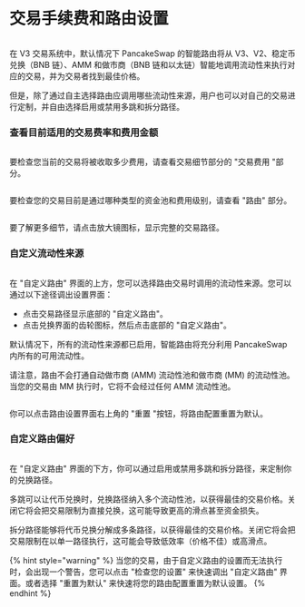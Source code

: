 # 交易手续费和路由设置

<figure><img src="../../.gitbook/assets/交易费用和路由.png" alt=""><figcaption></figcaption></figure>

在 V3 交易系统中，默认情况下 PancakeSwap 的智能路由将从 V3、V2、稳定币兑换（BNB 链）、AMM 和做市商（BNB 链和以太链）智能地调用流动性来执行对应的交易，并为交易者找到最佳价格。

但是，除了通过自主选择路由应调用哪些流动性来源，用户也可以对自己的交易进行定制，并自由选择启用或禁用多跳和拆分路径。

### 查看目前适用的交易费率和费用金额

<div align="left">

<figure><img src="../../.gitbook/assets/交易费用和路由1.png" alt=""><figcaption></figcaption></figure>

</div>

要检查您当前的交易将被收取多少费用，请查看交易细节部分的 "交易费用 "部分。

<div align="left">

<figure><img src="../../.gitbook/assets/交易费用和路由2.png" alt=""><figcaption></figcaption></figure>

</div>

要检查您的交易目前是通过哪种类型的资金池和费用级别，请查看 "路由" 部分。

<div align="left">

<figure><img src="../../.gitbook/assets/交易费用和路由3.png" alt=""><figcaption></figcaption></figure>

</div>

要了解更多细节，请点击放大镜图标，显示完整的交易路径。

### 自定义流动性来源

<div align="left">

<figure><img src="../../.gitbook/assets/交易费用和路由4.png" alt=""><figcaption></figcaption></figure>

</div>

在 "自定义路由" 界面的上方，您可以选择路由交易时调用的流动性来源。您可以通过以下途径调出设置界面：

* 点击交易路径显示底部的 "自定义路由"。&#x20;
* 点击兑换界面的齿轮图标，然后点击底部的 "自定义路由"。&#x20;

默认情况下，所有的流动性来源都已启用，智能路由将充分利用 PancakeSwap 内所有的可用流动性。&#x20;

请注意，路由不会打通自动做市商 (AMM) 流动性池和做市商 (MM) 的流动性池。当您的交易由 MM 执行时，它将不会经过任何 AMM 流动性池。

<div align="left">

<figure><img src="../../.gitbook/assets/交易费用和路由6 (1).png" alt=""><figcaption></figcaption></figure>

</div>

你可以点击路由设置界面右上角的 "重置 "按钮，将路由配置重置为默认。

### 自定义路由偏好

<div align="left">

<figure><img src="../../.gitbook/assets/交易费用和路由5.png" alt=""><figcaption></figcaption></figure>

</div>

在 "自定义路由" 界面的下方，你可以通过启用或禁用多跳和拆分路径，来定制你的兑换路径。&#x20;

多跳可以让代币兑换时，兑换路径纳入多个流动性池，以获得最佳的交易价格。关闭它将会把交易限制为直接兑换，这可能导致更高的滑点甚至资金损失。

拆分路径能够将代币兑换分解成多条路径，以获得最佳的交易价格。关闭它将会把交易限制在以单一路径执行，这可能会导致低效率（价格不佳）或高滑点。

{% hint style="warning" %}
当您的交易，由于自定义路由的设置而无法执行时，会出现一个警告，您可以点击 "检查您的设置" 来快速调出 "自定义路由" 界面。或者选择 "重置为默认" 来快速将您的路由配置重置为默认设置。
{% endhint %}
